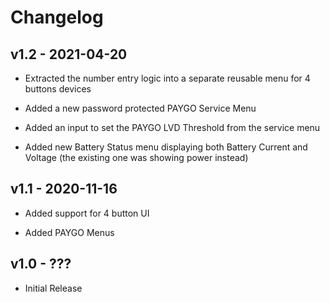 # Changelog

## v1.2 - 2021-04-20

- Extracted the number entry logic into a separate reusable menu for 4 buttons devices

- Added a new password protected PAYGO Service Menu

- Added an input to set the PAYGO LVD Threshold from the service menu

- Added new Battery Status menu displaying both Battery Current and Voltage (the existing one was showing power instead)

## v1.1 - 2020-11-16

- Added support for 4 button UI

- Added PAYGO Menus

## v1.0 - ???

- Initial Release